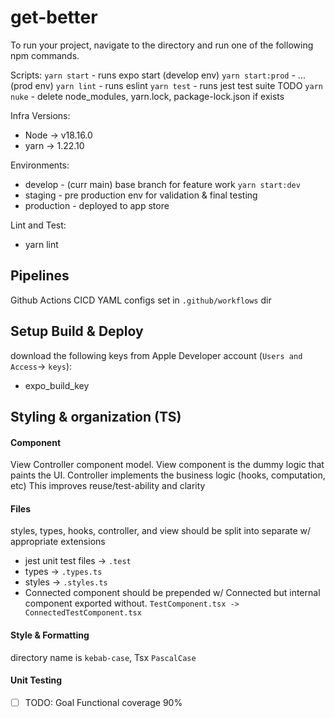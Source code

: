 # get-better

To run your project, navigate to the directory and run one of the following npm commands.

Scripts:
`yarn start` - runs expo start (develop env)
`yarn start:prod` - ... (prod env)
`yarn lint` - runs eslint
`yarn test` - runs jest test suite TODO
`yarn nuke` - delete node_modules, yarn.lock, package-lock.json if exists

Infra Versions:

- Node -> v18.16.0
- yarn -> 1.22.10

Environments:

- develop - (curr main) base branch for feature work
`yarn start:dev`
- staging - pre production env for validation & final testing
- production - deployed to app store

Lint and Test:

- yarn lint

## Pipelines

Github Actions CICD YAML configs set in `.github/workflows` dir

## Setup Build & Deploy

download the following keys from Apple Developer account (`Users and Access`-> `keys`):

- expo_build_key

## Styling & organization (TS)

#### Component

View Controller component model. View component is the dummy logic that paints the UI. Controller implements the business logic (hooks, computation, etc)
This improves reuse/test-ability and clarity

#### Files

styles, types, hooks, controller, and view should be split into separate w/ appropriate extensions

- jest unit test files -> `.test`
- types -> `.types.ts`
- styles -> `.styles.ts`
- Connected component should be prepended w/ Connected but internal component exported without. `TestComponent.tsx -> ConnectedTestComponent.tsx`

#### Style & Formatting

directory name is `kebab-case`, Tsx `PascalCase`

#### Unit Testing

- [ ] TODO: Goal Functional coverage 90%